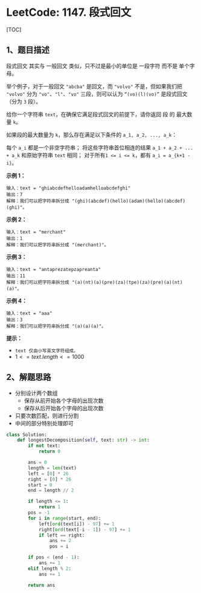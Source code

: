 # LeetCode: 1147. 段式回文

[TOC]

## 1、题目描述

段式回文 其实与 一般回文 类似，只不过是最小的单位是 一段字符 而不是 单个字母。

举个例子，对于一般回文 `"abcba"` 是回文，而 `"volvo"` 不是，但如果我们把 `"volvo"` 分为 `"vo"`、`"l"`、`"vo"` 三段，则可以认为 `“(vo)(l)(vo)”` 是段式回文（分为 `3` 段）。

 

给你一个字符串 `text`，在确保它满足段式回文的前提下，请你返回 段 的 最大数量 `k`。

如果段的最大数量为 `k`，那么存在满足以下条件的 `a_1, a_2, ..., a_k`：

每个 `a_i` 都是一个非空字符串；
将这些字符串首位相连的结果 `a_1 + a_2 + ... + a_k` 和原始字符串 `text` 相同；
对于所有`1 <= i <= k`，都有 `a_i = a_{k+1 - i}`。

**示例 1：**

```
输入：text = "ghiabcdefhelloadamhelloabcdefghi"
输出：7
解释：我们可以把字符串拆分成 "(ghi)(abcdef)(hello)(adam)(hello)(abcdef)(ghi)"。
```


**示例 2：**

```
输入：text = "merchant"
输出：1
解释：我们可以把字符串拆分成 "(merchant)"。
```


**示例 3：**

```
输入：text = "antaprezatepzapreanta"
输出：11
解释：我们可以把字符串拆分成 "(a)(nt)(a)(pre)(za)(tpe)(za)(pre)(a)(nt)(a)"。
```


**示例 4：**

```
输入：text = "aaa"
输出：3
解释：我们可以把字符串拆分成 "(a)(a)(a)"。
```

**提示：**

-   `text 仅由小写英文字符组成。`
-   $1 <= text.length <= 1000$



## 2、解题思路

-   分别设计两个数组
    -   保存从前开始各个字母的出现次数
    -   保存从后开始各个字母的出现次数
-   只要次数匹配，则进行分割
-   中间的部分特别处理即可



```python
class Solution:
    def longestDecomposition(self, text: str) -> int:
        if not text:
            return 0

        ans = 0
        length = len(text)
        left = [0] * 26
        right = [0] * 26
        start = 0
        end = length // 2

        if length <= 1:
            return 1
        pos = -1
        for i in range(start, end):
            left[ord(text[i]) - 97] += 1
            right[ord(text[-i - 1]) - 97] += 1
            if left == right:
                ans += 2
                pos = i

        if pos < (end - 1):
            ans += 1
        elif length % 2:
            ans += 1

        return ans
```

